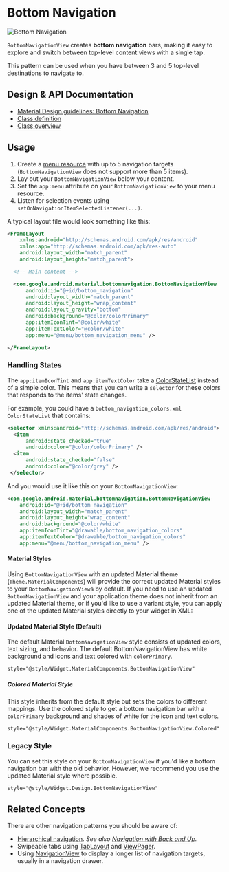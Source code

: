 <!--docs:
title: "Bottom Navigation"
layout: detail
section: components
excerpt: "Bottom navigation bars make it easy to explore and switch between top-level views in a single tap."
iconId: bottom_navigation
path: /catalog/bottom-navigation-view/
-->

# Bottom Navigation

![Bottom Navigation](assets/bottom-navigation.svg)
<!--{: .article__asset.article__asset--screenshot }-->

`BottomNavigationView` creates **bottom navigation** bars, making it easy to
explore and switch between top-level content views with a single tap.

This pattern can be used when you have between 3 and 5 top-level destinations to
navigate to.

## Design & API Documentation

-   [Material Design guidelines: Bottom
    Navigation](https://material.io/go/design-bottom-navigation)
    <!--{: .icon-list-item.icon-list-item--spec }-->
-   [Class
    definition](https://github.com/material-components/material-components-android/tree/master/lib/java/com/google/android/material/bottomnavigation/BottomNavigationView.java)
    <!--{: .icon-list-item.icon-list-item--link }-->
    <!-- Styles for list items requiring icons instead of standard bullets. -->
-   [Class
    overview](https://developer.android.com/reference/com/google/android/material/bottomnavigation/BottomNavigationView)
    <!--{: .icon-list-item.icon-list-item--link }--> <!--{: .icon-list }-->

## Usage

1. Create a [menu
resource](https://developer.android.com/guide/topics/resources/menu-resource.html)
with up to 5 navigation targets (`BottomNavigationView` does not support more than
5 items).
2. Lay out your `BottomNavigationView` below your content.
3. Set the `app:menu` attribute on your `BottomNavigationView` to your menu
resource.
4. Listen for selection events using `setOnNavigationItemSelectedListener(...)`.

A typical layout file would look something like this:

```xml
<FrameLayout
    xmlns:android="http://schemas.android.com/apk/res/android"
    xmlns:app="http://schemas.android.com/apk/res-auto"
    android:layout_width="match_parent"
    android:layout_height="match_parent">

  <!-- Main content -->

  <com.google.android.material.bottomnavigation.BottomNavigationView
      android:id="@+id/bottom_navigation"
      android:layout_width="match_parent"
      android:layout_height="wrap_content"
      android:layout_gravity="bottom"
      android:background="@color/colorPrimary"
      app:itemIconTint="@color/white"
      app:itemTextColor="@color/white"
      app:menu="@menu/bottom_navigation_menu" />

</FrameLayout>
```

### Handling States

The `app:itemIconTint` and `app:itemTextColor` take a
[ColorStateList](https://developer.android.com/reference/android/content/res/ColorStateList.html)
instead of a simple color. This means that you can write a `selector` for these
colors that responds to the items' state changes.

For example, you could have a `bottom_navigation_colors.xml` `ColorStateList`
that contains:

```xml
<selector xmlns:android="http://schemas.android.com/apk/res/android">
  <item
      android:state_checked="true"
      android:color="@color/colorPrimary" />
  <item
      android:state_checked="false"
      android:color="@color/grey" />
 </selector>
```

And you would use it like this on your `BottomNavigationView`:

```xml
<com.google.android.material.bottomnavigation.BottomNavigationView
    android:id="@+id/bottom_navigation"
    android:layout_width="match_parent"
    android:layout_height="wrap_content"
    android:background="@color/white"
    app:itemIconTint="@drawable/bottom_navigation_colors"
    app:itemTextColor="@drawable/bottom_navigation_colors"
    app:menu="@menu/bottom_navigation_menu" />
```

#### Material Styles

Using `BottomNavigationView` with an updated Material theme
(`Theme.MaterialComponents`) will provide the correct updated Material styles to
your `BottomNavigationView`s by default. If you need to use an updated
`BottomNavigationView` and your application theme does not inherit from an
updated Material theme, or if you'd like to use a variant style, you can apply
one of the updated Material styles directly to your widget in XML:

#### Updated Material Style (Default)

The default Material `BottomNavigationView` style consists of updated colors,
text sizing, and behavior. The default BottomNavigationView has white background
and icons and text colored with `colorPrimary`.

```
style="@style/Widget.MaterialComponents.BottomNavigationView"
```

##### Colored Material Style

This style inherits from the default style but sets the colors to different
mappings. Use the colored style to get a bottom navigation bar with a
`colorPrimary` background and shades of white for the icon and text colors.

```
style="@style/Widget.MaterialComponents.BottomNavigationView.Colored"
```

### Legacy Style

You can set this style on your `BottomNavigationView` if you'd like a bottom
navigation bar with the old behavior. However, we recommend you use the updated
Material style where possible.

```
style="@style/Widget.Design.BottomNavigationView"
```

## Related Concepts

There are other navigation patterns you should be aware of:

-   [Hierarchical navigation](https://developer.android.com/training/implementing-navigation/index.html).
    *See also [Navigation with Back and
    Up](https://developer.android.com/design/patterns/navigation.html).*
-   Swipeable tabs using [TabLayout](TabLayout.md) and
    [ViewPager](https://developer.android.com/reference/android/support/v4/view/ViewPager.html).
-   Using [NavigationView](NavigationView.md) to display a longer list of
    navigation targets, usually in a navigation drawer.
